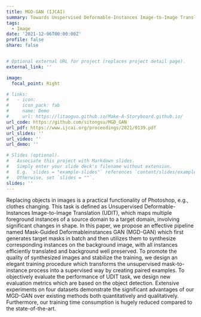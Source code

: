 ```yaml
---
title: MGD-GAN (IJCAI)
summary: Towards Unspervised Deformable-Instances Image-to-Image Translation
tags:
  - Image
date: '2021-12-06T00:00:00Z'
profile: false
share: false


# Optional external URL for project (replaces project detail page).
external_link: ''

image:
  focal_point: Right

# links:
#   - icon:
#     icon_pack: fab
#     name: Demo
#     url: https://litaoguo.github.io/Make-A-Storyboard.github.io/
url_code: https://github.com/sitongsu/MGD_GAN
url_pdf: https://www.ijcai.org/proceedings/2021/0139.pdf
url_slides: ''
url_video: ''
url_demo: ''

# Slides (optional).
#   Associate this project with Markdown slides.
#   Simply enter your slide deck's filename without extension.
#   E.g. `slides = "example-slides"` references `content/slides/example-slides.md`.
#   Otherwise, set `slides = ""`.
slides: ''
---
```


Replacing objects in images is a practical functionality of Photoshop, e.g., clothes changing. This task is defined as Unsupervised Deformable-Instances Image-to-Image Translation (UDIT), which maps multiple foreground instances of a source domain to a target domain, involving significant changes in shape. In this paper, we propose an effective pipeline named Mask-Guided Deformableinstances GAN (MGD-GAN) which first generates target masks in batch and then utilizes them to synthesize corresponding instances on the background image, with all instances efficiently translated and background well preserved. To promote the quality of synthesized images and stabilize the training, we design an elegant training procedure which transforms the unsupervised mask-to-instance process into a supervised way by creating paired examples. To objectively evaluate the performance of UDIT task, we design new evaluation metrics which are based on the object detection. Extensive experiments on four datasets demonstrate the significant advantages of our MGD-GAN over existing methods both quantitatively and qualitatively. Furthermore, our training time consumption is hugely reduced compared to the state-of-the-art.